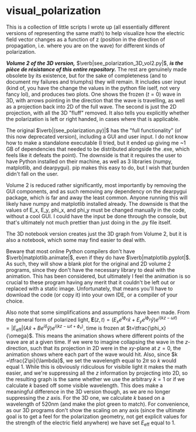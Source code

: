 # visual_polarization

This is a collection of little scripts I wrote up (all essentially different versions of representing the same math) to help visualize how the electric field vector changes as a function of z (position in the direction of propagation, i.e. where you are on the wave) for different kinds of polarization.

***Volume 2 of the 3D version,*** $\verb|see_polarization_3D_vol2.py|$, ***is the pièce de résistance of this entire repository.*** The rest are genuinely made obsolete by its existence, but for the sake of completeness (and to document my failures and triumphs) they will remain. It includes user input (kind of, you have the change the values in the python file iself, not very fancy lol), and produces two plots. One shows the frozen ($t=0$) wave in 3D, with arrows pointing in the direction that the wave is travelling, as well as a projection back into 2D of the full wave. The second is just the 2D projection, with all the 3D "fluff" removed. It also tells you explicitly whether the polarization is left or right handed, in cases where that is applicable.

The original $\verb|(see_polarization.py)|$ has the "full functionality" (of this now deprecated version), including a GUI and user input. I do not know how to make a standalone executable (I tried, but it ended up giving me ~1 GB of dependencies that needed to be distributed alongside the .exe, which feels like it defeats the point). The downside is that it requires the user to have Python installed on their machine, as well as 3 libraries (numpy, matplotlib, and dearpygui). pip makes this easy to do, but I wish that burden didn't fall on the user.

Volume 2 is reduced rather significantly, most importantly by removing the GUI components, and as such removing any dependency on the dearpygui package, which is far and away the least common. Anyone running this will likely have numpy and matplotlib installed already. The downside is that the values of E_x, E_y, phi_x, and phi_y must be changed manually in the code, without a cool GUI. I could have the input be done through the console, but that's ultimately not much prettier than just doing in the .py file itself.

The 3D notebook version creates just the 3D graph from Volume 2, but it is also a notebook, which some may find easier to deal with.

Beware that most online Python compilers don't have $\verb|matplotlib.animate|$, even if they do have $\verb|matplotlib.pyplot|$. As such, they will show a blank plot for the original and 2D volume 2 programs, since they don't have the necessary library to deal with the animation. This has been considered, but ultimately I feel the animation is so crucial to these program having any merit that it couldn't be left out or replaced with a static image. Unfortunately, that means you'll have to download the code (or copy it) into your own IDE, or a compiler of your choice.


Also note that some simplifications and assumptions have been made. From the general form of polarized light, $\mathbf{E}(z,t) = \left(E_x e^{i\phi_x}\hat{x} + E_y e^{i\phi_y}\hat{y}\right)e^{i(kz-\omega t)} = |E_{\mathrm{eff}}|\left(A\hat{x} + Be^{i\delta} \hat{y} \right)e^{i(kz - \omega t + \phi_x)}$, time is frozen at $t=\tfrac{\phi_x}{\omega}$. This means the animation shows where different points of the wave are at a given time. If we were to imagine collapsing the wave in the $z$-direction, such that its projection in 2D were in the $xy$-plane at $z=0$, the animation shows where each part of the wave would hit. Also, since $k =\tfrac{2\pi}{\lambda}$, we set the wavelength equal to $2\pi$ so $k$ would equal 1. While this is obviously ridiculous for visibile light it makes the math easier, and we're suppressing all the $z$ information by projecting into 2D, so the resulting graph is the same whether we use the arbitrary $k=1$ or if we calculate $k$ based off some visible wavelength. This does make a meaningful difference in the 3D version though, as we are no longer suppressing the $z$ axis. For the 3D one, we calculate $k$ based on a wavelength of $520 \mathrm{nm}$ (and make the plot green to match). For convenience, as our 3D programs don't show the scaling on any axis (since the ultimate goal is to get a feel
for the polarization geometry, not get explicit values for the strength of the electric field anywhere) we have set $E_\mathrm{eff}$ equal to 1.
